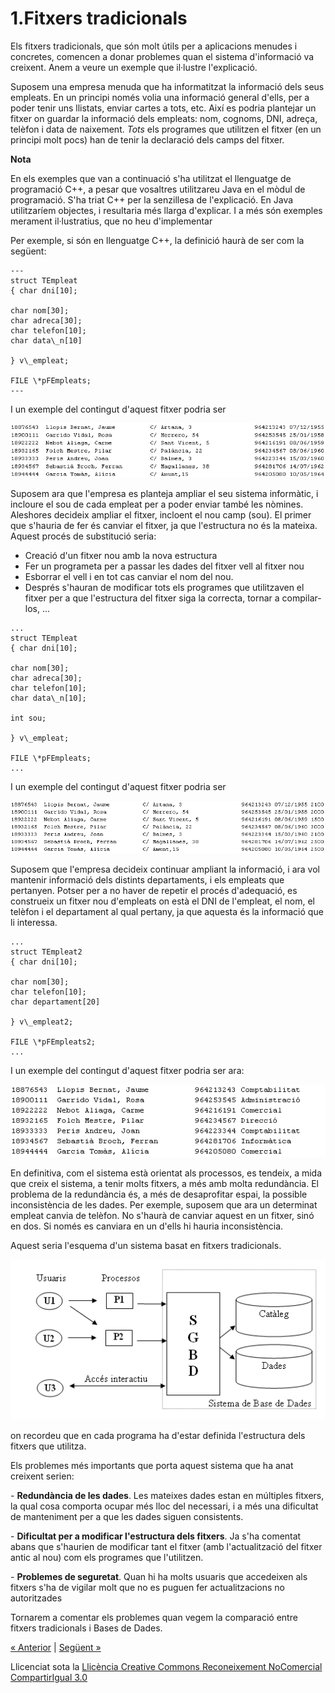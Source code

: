 # **1.Fitxers tradicionals**
Els fitxers tradicionals, que són molt útils per a aplicacions menudes i concretes, comencen a donar problemes quan el sistema d'informació va creixent. Anem a veure un exemple que il·lustre l'explicació.

Suposem una empresa menuda que ha informatitzat la informació dels seus empleats. En un principi només volia una informació general d'ells, per a poder tenir uns llistats, enviar cartes a tots, etc. Així es podria plantejar un fitxer on guardar la informació dels empleats: nom, cognoms, DNI, adreça, telèfon i data de naixement. *Tots* els programes que utilitzen el fitxer (en un principi molt pocs) han de tenir la declaració dels camps del fitxer.

**Nota**

En els exemples que van a continuació s'ha utilitzat el llenguatge de programació C++, a pesar que vosaltres utilitzareu Java en el mòdul de programació. S'ha triat C++ per la senzillesa de l'explicació. En Java utilitzaríem objectes, i resultaria més llarga d'explicar. I a més són exemples merament il·lustratius, que no heu d'implementar

Per exemple, si són en llenguatge C++, la definició haurà de ser com la següent:

```
---
struct TEmpleat 
{ char dni[10]; 

char nom[30]; 
char adreca[30]; 
char telefon[10]; 
char data\_n[10]

} v\_empleat; 

FILE \*pFEmpleats; 
---
```

I un exemple del contingut d'aquest fitxer podria ser

![ref1](T1_1_1.1.png)


Suposem ara que l'empresa es planteja ampliar el seu sistema informàtic, i incloure el sou de cada empleat per a poder enviar també les nòmines. Aleshores decideix ampliar el fitxer, incloent el nou camp (sou). El primer que s'hauria de fer és canviar el fitxer, ja que l'estructura no és la mateixa. Aquest procés de substitució seria:

- Creació d'un fitxer nou amb la nova estructura
- Fer un programeta per a passar les dades del fitxer vell al fitxer nou
- Esborrar el vell i en tot cas canviar el nom del nou.
- Després s'hauran de modificar tots els programes que utilitzaven el fitxer per a que l'estructura del fitxer siga la correcta, tornar a compilar-los, ...

```
... 
struct TEmpleat 
{ char dni[10]; 

char nom[30]; 
char adreca[30]; 
char telefon[10]; 
char data\_n[10];

int sou;

} v\_empleat; 

FILE \*pFEmpleats; 
...
```

I un exemple del contingut d'aquest fitxer podria ser

![ref2](T1_1_2.png)

Suposem que l'empresa decideix continuar ampliant la informació, i ara vol mantenir informació dels distints departaments, i els empleats que pertanyen. Potser per a no haver de repetir el procés d'adequació, es construeix un fitxer nou d'empleats on està el DNI de l'empleat, el nom, el telèfon i el departament al qual pertany, ja que aquesta és la informació que li interessa.

```
... 
struct TEmpleat2 
{ char dni[10]; 

char nom[30]; 
char telefon[10]; 
char departament[20]

} v\_empleat2; 

FILE \*pFEmpleats2; 
...
```

I un exemple del contingut d'aquest fitxer podria ser ara:

![ref3](T1_1_3.png)



En definitiva, com el sistema està orientat als processos, es tendeix, a mida que creix el sistema, a tenir molts fitxers, a més amb molta redundància. El problema de la redundància és, a més de desaprofitar espai, la possible inconsistència de les dades. Per exemple, suposem que ara un determinat empleat canvia de telèfon. No s'haurà de canviar aquest en un fitxer, sinó en dos. Si només es canviara en un d'ells hi hauria inconsistència.

Aquest seria l'esquema d'un sistema basat en fitxers tradicionals.



![ref4](T1_2_1.png)

on recordeu que en cada programa ha d'estar definida l'estructura dels fitxers que utilitza.



Els problemes més importants que porta aquest sistema que ha anat creixent serien:

\- **Redundància de les dades**. Les mateixes dades estan en múltiples fitxers, la qual cosa comporta ocupar més lloc del necessari, i a més una dificultat de manteniment per a que les dades siguen consistents.

\- **Dificultat per a modificar l'estructura dels fitxers**. Ja s'ha comentat abans que s'haurien de modificar tant el fitxer (amb l'actualització del fitxer antic al nou) com els programes que l'utilitzen.

\- **Problemes de seguretat**. Quan hi ha molts usuaris que accedeixen als fitxers s'ha de vigilar molt que no es puguen fer actualitzacions no autoritzades

Tornarem a comentar els problemes quan vegem la comparació entre fitxers tradicionals i Bases de Dades.

[« Anterior](objectius.md) | [Següent »](2_concepte_de_base_de_dades.md)

Llicenciat sota la [Llicència Creative Commons Reconeixement NoComercial CompartirIgual 3.0](http://creativecommons.org/licenses/by-nc-sa/3.0/)
